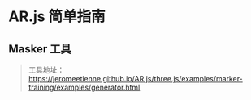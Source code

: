 # AR.js 简单指南

## Masker 工具

> 工具地址： https://jeromeetienne.github.io/AR.js/three.js/examples/marker-training/examples/generator.html
